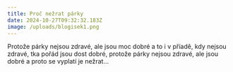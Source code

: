 ```yaml
---
title: Proč nežrat párky
date: 2024-10-27T09:32:32.183Z
image: /uploads/blogisek1.png
---
```

P﻿rotože párky nejsou zdravé, ale jsou moc dobré a to i v příadě, kdy nejsou zdravé, tka pořád jsou dost dobré, protože párky nejsou zdravé, ale jsou dobré a proto se vyplatí je nežrat...